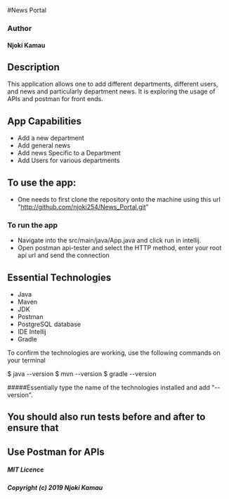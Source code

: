 #News Portal

### Author
#### Njoki Kamau

## Description

This application allows one to add 
different departments, different users, and news and particularly department news. 
It is exploring the usage of APIs and postman for front ends.

## App Capabilities
- Add a new department
- Add general news
- Add news Specific to a Department
- Add Users for various departments

## To use the app:
- One needs to first clone the repository onto the machine using this url "http://github.com/njoki254/News_Portal.git"

### To run the app 

- Navigate into the src/main/java/App.java and click run in intellij.
- Open postman api-tester and select the HTTP method, enter your root api url and send the connection

## Essential Technologies

- Java
- Maven
- JDK
- Postman
- PostgreSQL database
- IDE Intellij
- Gradle


To confirm the technologies are working, use the following commands on your terminal

$ java --version
$ mvn --version
$ gradle --version

#####Essentially type the name of the technologies installed and add "--version".


## You should also run tests before and after to ensure that 

## Use Postman for APIs

##### MIT Licence
#####  Copyright (c) 2019 Njoki Kamau




